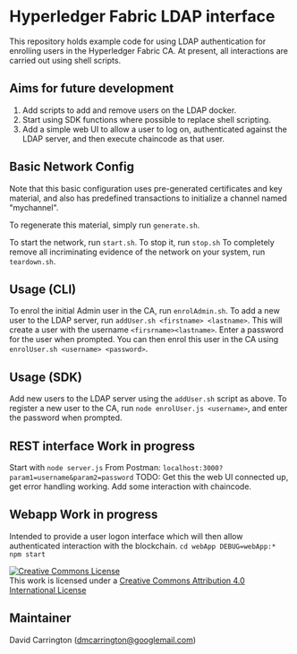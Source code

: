 # Hyperledger Fabric LDAP interface

This repository holds example code for using LDAP authentication for enrolling users in the Hyperledger Fabric CA. At present, all interactions are carried out using shell scripts.

## Aims for future development
1) Add scripts to add and remove users on the LDAP docker.
2) Start using SDK functions where possible to replace shell scripting.
3) Add a simple web UI to allow a user to log on, authenticated against the LDAP server, and then execute chaincode as that user.

## Basic Network Config

Note that this basic configuration uses pre-generated certificates and
key material, and also has predefined transactions to initialize a 
channel named "mychannel".

To regenerate this material, simply run ``generate.sh``.

To start the network, run ``start.sh``.
To stop it, run ``stop.sh``
To completely remove all incriminating evidence of the network
on your system, run ``teardown.sh``.

## Usage (CLI)
To enrol the initial Admin user in the CA, run ``enrolAdmin.sh``.
To add a new user to the LDAP server, run ``addUser.sh <firstname> <lastname>``. This will create a user with the username ``<firsrname><lastname>``. Enter a password for the user when prompted. You can then enrol this user in the CA using ``enrolUser.sh <username> <password>``.

## Usage (SDK)
Add new users to the LDAP server using the ``addUser.sh`` script as above.
To register a new user to the CA, run ``node enrolUser.js <username>``, and enter the password when prompted.

## REST interface **Work in progress**
Start with ``node server.js``
From Postman: ``localhost:3000?param1=username&param2=password``
TODO: Get this the web UI connected up, get error handling working. Add some interaction with chaincode.

## Webapp **Work in progress**
Intended to provide a user logon interface which will then allow authenticated interaction with the blockchain.
``cd webApp
DEBUG=webApp:* npm start``



<a rel="license" href="http://creativecommons.org/licenses/by/4.0/"><img alt="Creative Commons License" style="border-width:0" src="https://i.creativecommons.org/l/by/4.0/88x31.png" /></a><br />This work is licensed under a <a rel="license" href="http://creativecommons.org/licenses/by/4.0/">Creative Commons Attribution 4.0 International License</a>

## Maintainer
David Carrington (dmcarrington@googlemail.com)